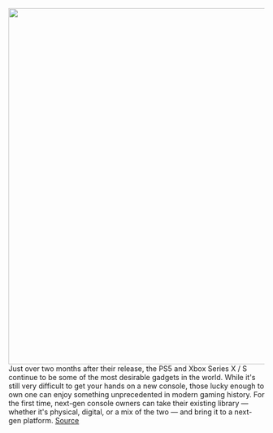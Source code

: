 <img src='https://cdn.vox-cdn.com/thumbor/ugv0_RrV80dfRnqli-Brm9EjJxY=/0x0:2040x1360/1200x675/filters:focal(857x517:1183x843)/cdn.vox-cdn.com/uploads/chorus_image/image/67735845/vpavic_4261_20201023_0084.0.jpg' width='700px' /><br/>
Just over two months after their release, the PS5 and Xbox Series X / S continue to be some of the most desirable gadgets in the world. While it's still very difficult to get your hands on a new console, those lucky enough to own one can enjoy something unprecedented in modern gaming history. For the first time, next-gen console owners can take their existing library — whether it's physical, digital, or a mix of the two — and bring it to a next-gen platform.
<a href='https://www.theverge.com/21538464/ps5-xbox-series-x-launch-games-list-new-release-holiday-2020-2021'> Source <a/>
